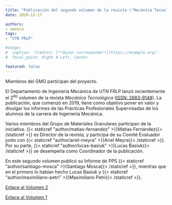 ```yaml
---
title: "Publicación del segundo volumen de la revista \"Mecánica Tecnológica\""
date: 2020-12-17

authors:
- smosca
tags:
- "UTN FRLP"

#image:
#  caption: 'Crédito: [**Quien corresponda**](https://example.org)'
#  focal_point: Right # Left, Center

featured: false
---
```


Miembros del GMG participan del proyecto.

<!--more-->

El Departamento de Ingeniería Mecánica de UTN FRLP lanzó recientemente el
2<sup>do</sup> volumen de la revista *Mecánica Tecnológica* ([ISSN: 2683-9148][1]). La
publicación, que comenzó en 2019, tiene como objetivo poner en valor y divulgar los
informes de las Prácticas Profesionales Supervisadas de los alumnos de la carrera de
Ingeniería Mecánica.

[1]: https://portal.issn.org/resource/ISSN/2683-9148#

Varios miembros del Grupo de Materiales Granulares participan de la iniciativa.
{{< staticref "author/matias-fernandez" >}}Matías Fernández{{< /staticref >}} es
Director de la revista, y participa de su Comité Evaluador junto con
{{< staticref "author/ariel-meyra" >}}Ariel Meyra{{< /staticref >}}. Por su parte,
{{< staticref "author/lucas-basiuk" >}}Lucas Basiuk{{< /staticref >}} se desempeña
como Coordinador de la publicación.

En este segundo volumen publicó su Informe de PPS
{{< staticref "author/santiago-mosca" >}}Santiago Mosca{{< /staticref >}}, mientras que
en el primero lo habían hecho Lucas Basiuk y
{{< staticref "author/maximiliano-petri" >}}Maximiliano Petri{{< /staticref >}}.

[Enlace al Volumen 2](https://www.frlp.utn.edu.ar/sites/default/files/Revista%20Mec%C3%A1nica%20Tecnol%C3%B3gica%20Volumen2.pdf)

[Enlace al Volumen 1](https://www.frlp.utn.edu.ar/sites/default/files/Mec%C3%A1nica%20Tecnol%C3%B3gicaV1_compressed%20(1).pdf)
